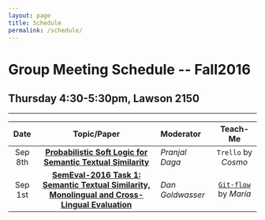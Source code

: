 ```yaml
---
layout: page
title: Schedule
permalink: /schedule/
---
```


# Group Meeting Schedule -- Fall2016

## **Thursday 4:30-5:30pm, Lawson 2150**
-----

| Date | Topic/Paper | Moderator | Teach-Me |
|:------:|:----------:|:----------------|:----------:|
| Sep 8th | [**Probabilistic Soft Logic for Semantic Textual Similarity**](http://www.cs.utexas.edu/~ml/papers/beltagy.acl14.pdf) | *Pranjal Daga* | `Trello` by *Cosmo* |
| Sep 1st | [**SemEval-2016 Task 1: Semantic Textual Similarity, Monolingual and Cross-Lingual Evaluation**](http://web.eecs.umich.edu/~mihalcea/papers/agirre.semeval16.pdf) | *Dan Goldwasser* | [`Git-flow`](../resources/gitflow.pdf) by *María* |
